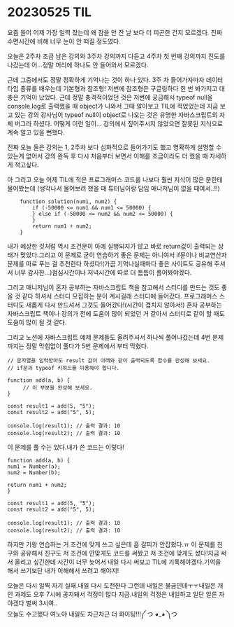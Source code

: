 # 20230525 TIL

요즘 들어 어제 가장 일찍 잤는데 왜 잠을 안 잔 날 보다 더 피곤한 건지 모르겠다. 진짜 수면시간에 비해 너무 눈이 안 떠질 정도였다.

오늘은 2주차 조금 남은 강의와 3주차 강의까지 다듣고 4주차 첫 번째 강의까지 진도를 나갔는데 어...정말 머리에 하나도 안 들어와서 모르겠다.

근데 그중에서도 정말 정확하게 기억나는 것이 하나 있다. 3주 차 들어가자마자 데이터 타입 종류를 배우는데 기본형과 참조형! 저번에 참조형은 구글링하다 한 번 봐가지고 대충은 기억이 났었다. 근데 정말 충격적이었던 것은 저번에 궁금해서 typeof null을 console.log로 출력했을 때 object가 나와서 그때 알아보고 TIL에 적었었는데 지금 보고 있는 강의 강사님이 typeof null이 object로 나오는 것은 유명한 자바스크립트의 자체 버그라 하셨다. 어떻게 이런 일이... 강의에서 짚어주시지 않았으면 잘못된 지식으로 계속 알고 있을 뻔했다.

진짜 오늘 들은 강의는 1, 2주차 보다 심화적으로 들어가기도 했고 명확하게 설명할 수 있는게 없어서 강의 완독 후 다시 처음부터 보면서 이해를 조금이라도 더 했을 때 자세하게 적고싶다.

아 그리고 오늘 어제 TIL에 적은 프로그래머스 코드를 나보다 훨씬 지식이 많은 분한테 물어봤는데 (생각나서 물어보려 했을 때 튜터님이랑 담임 매니저님이 없을 때여서..!!)

        function solution(num1, num2) {
            if (-50000 <= num1 && num1 <= 50000) {
            } else if (-50000 <= num2 && num2 <= 50000) {
            }
            return num1 + num2;
        }

내가 예상한 것처럼 역시 조건문이 아예 실행되지가 않고 바로 return값이 출력되는 상태가 맞았다.그리고 이 문제로 굳이 연습하기 좋은 문제는 아니여서 if문이나 비교연산자 문제를 따로 푸는 걸 추천한다 하셨다!(가끔 기억나실때마다 좋은 사이트도 공유해 주셔서 너무 감사한...)점심시간이나 저녁시간에 따로 더 틈틈이 풀어봐야겠다.

그리고 매니저님이 혼자 공부하는 자바스크립트 책을 참고해서 스터디를 만드는 것도 좋을 것 같다 하셔서 스터디 모집하는 분이 계시길래 스터디에 들어갔다. 프로그래머스 스터디도 새롭게 다시 만드셔서 그것도 들어갔다!(시간이 겹치지 않아서!) 혼자 공부하는 자바스크립트 책이나 강의가 전에 도움이 많이 되었던 거 같아서 스터디로 같이 할 때도 도움이 많이 될 것 같다.

그리고 노션에 자바스크립트 예제 문제들도 올려주셔서 하나씩 풀어나갔는데 4번 문제까지는 정말 막힘없이 풀다가 5번 문제에서 부터 막혔다.

    // 문자열을 입력받아도 result 값이 아래와 같이 출력되도록 함수를 완성해 보세요.
    // if문과 typeof 키워드를 이용해야 합니다.

    function add(a, b) {
         // 이 부분을 완성해 보세요.
    }

    const result1 = add(5, "5");
    const result2 = add("5", 5);

    console.log(result1); // 출력 결과: 10
    console.log(result2); // 출력 결과: 10

이 문제를 풀 수는 있다.내가 쓴 코드는 이렇다!

    function add(a, b) {
    num1 = Number(a);
    num2 = Number(b);

    return num1 + num2;
    }

    const result1 = add(5, "5");
    const result2 = add("5", 5);

    console.log(result1); // 출력 결과: 10
    console.log(result2); // 출력 결과: 10

하지만 기왕 연습하는 거 조건에 맞게 쓰고 싶은데 흠 갈피가 안잡혔다.ㅠ 이 문제를 친구와 공유해서 친구도 저 조건에 안맞게도 코드를 써봤고 저 조건에 맞게도 썼다!지금 써서 올리고 싶긴한데 시간이 너무 늦어서 내일 다시 써보고 TIL에 기록해야겠다.기억을 해서 쓰기보단 내가 이해해서 쓰려고 해야지!

오늘은 다시 일찍 자기 실패.내일 다시 도전한다 그런데 내일은 불금인데ㅜㅜ내일은 개인 과제도 오후 7시에 공지돼서 걱정이 많다 지금.내일의 걱정은 내일하고 일단 얼른 자야겠다 벌써 3시여..</br>
오늘도 수고했다 여노야 내일도 차근차근 더 화이팅!!!༼ つ ◕_◕ ༽つ
